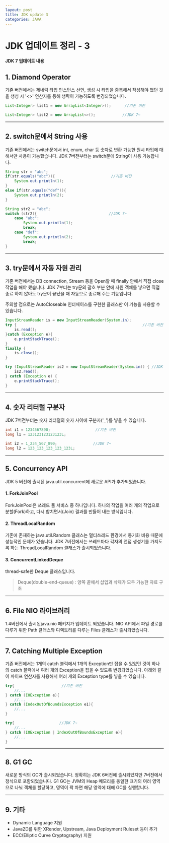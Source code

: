 ```yaml
---
layout: post
title: JDK update 3
categories: JAVA
---
```


# JDK 업데이트 정리 - 3

#### JDK 7 업데이트 내용

## 1.  Diamond Operator

기존 버전에서는 제네릭 타입 인스턴스 선언, 생성 시 타입을 중복해서 작성해야 했던 것을 생성 시 '<>' 연산자를 통해 생략이 가능하도록 변경되었습니다.

```java
List<Integer> list1 = new ArrayList<Integer>();      //기존 버전

List<Integer> list2 = new ArrayList<>();            //JDK 7~
```



---



## 2. switch문에서 String 사용

기존 버전에서는 switch문에서 int, enum, char 등 숫자로 변환 가능한 원시 타입에 대해서만 사용이 가능했습니다. JDK  7버전부터는 switch문에 String이 사용 가능합니다.

```java
String str = "abc";
if(str.equals("abc")){                         //기존 버전
	System.out.println(1);
}
else if(str.equals("def")){
	System.out.println(2);
}

String str2 = "abc";
switch (str2){                                //JDK 7~
    case "abc":
        System.out.println(1);
        break;
    case "def":
        System.out.println(2);
        break;
}
```

---



## 3.  try문에서 자동 자원 관리

기존 버전에서는 DB connection, Stream 등을 Open할 때 finally 안에서 직접 close 작업을 해야 했습니다. JDK 7부터는 try문의 괄호 부분 안에 자원 객체를 넣으면 직접 종료 하지 않아도 try문이 끝났을 때 자동으로 종료해 주는 기능입니다.

주의할 점으로는 AutoCloseable 인터페이스를 구현한 클래스만 이 기능을 사용할 수 있습니다.

```java
InputStreamReader is = new InputStreamReader(System.in);
try {                                                        //기존 버전
    is.read();
}catch (Exception e){
    e.printStackTrace();
}
finally {
    is.close();
}

try (InputStreamReader is2 = new InputStreamReader(System.in)) { //JDK 7~
    is2.read();
} catch (Exception e) {
    e.printStackTrace();
}
```

---



## 4. 숫자 리터럴  구분자

 JDK 7버전부터는 숫자 리터럴의 숫자 사이에 구분자('_')를 넣을 수 있습니다.

```java
int i1 = 1234567890;                    //기존 버전
long l1 = 123123123123123L;

int i2 = 1_234_567_890;                //JDK 7~
long l2 = 123_123_123_123_123L;
```

---



## 5.  Concurrency API

JDK 5 버전에 출시된 java.util.concurrent에 새로운 API가 추가되었습니다.



####	 1. ForkJoinPool

ForkJoinPool은 쓰레드 풀 서비스 중 하나입니다. 하나의 작업을 여러 개의 작업으로 분할(Fork)하고, 다시 합치면서(Join) 결과를 만들어 내는 방식입니다.



#### 2. ThreadLocalRandom

기존에 존재하는 java.util.Random 클래스는 멀티쓰레드 환경에서 동기화 비용 때문에 성능적인 문제가 있습니다. JDK 7버전에서는 쓰레드마다 각자의 랜덤 생성기를 가지도록 하는 ThreadLocalRandom 클래스가 출시되었습니다.



#### 3. ConcurrentLinkedDeque

thread-safe한 Deque 클래스입니다.

> Deque(double-end-queue) : 양쪽 끝에서 삽입과 삭제가 모두 가능한 자료 구조

---



## 6. File NIO 라이브러리

1.4버전에서 출시된java.nio 패키지가 업데이트 되었습니다. NIO API에서 파일 경로를 다루기 위한 Path 클래스와 디렉토리를 다루는 Files 클래스가 출시되었습니다.

---



## 7.  Catching Multiple Exception

기존 버전에서는 1개의 catch 블럭에서 1개의 Exception만 잡을 수 있었던 것이 하나의 catch 블럭에서 여러 개의 Exception을 잡을 수 있도록 변경되었습니다. 아래와 같이 파이프 연산자를 사용해서 여러 개의 Exception type를 넣을 수 있습니다.

```java
try{                     //기존 버전
    //...
} catch (IOException e){
    //...
} catch (IndexOutOfBoundsException e1){
    //...
}

try{                    //JDK 7~
    //...
} catch (IOException | IndexOutOfBoundsException e){
   	//...
}
```

---



## 8. G1 GC

새로운 방식의 GC가 출시되었습니다. 정확히는 JDK 6버전에 출시되었지만 7버전에서 정식으로 포함되었습니다. G1 GC는 JVM의 Heap 메모리를 동일한 크기의 여러 영역으로 나눠 객체를 할당하고, 영역이 꽉 차면 해당 영역에 대해 GC를 실행합니다.

---



## 9. 기타

- Dynamic Language 지원
- Java2D를 위한 XRender, Upstream, Java Deployment Ruleset 등이 추가
- ECC(Elliptic Curve Cryptography) 지원

